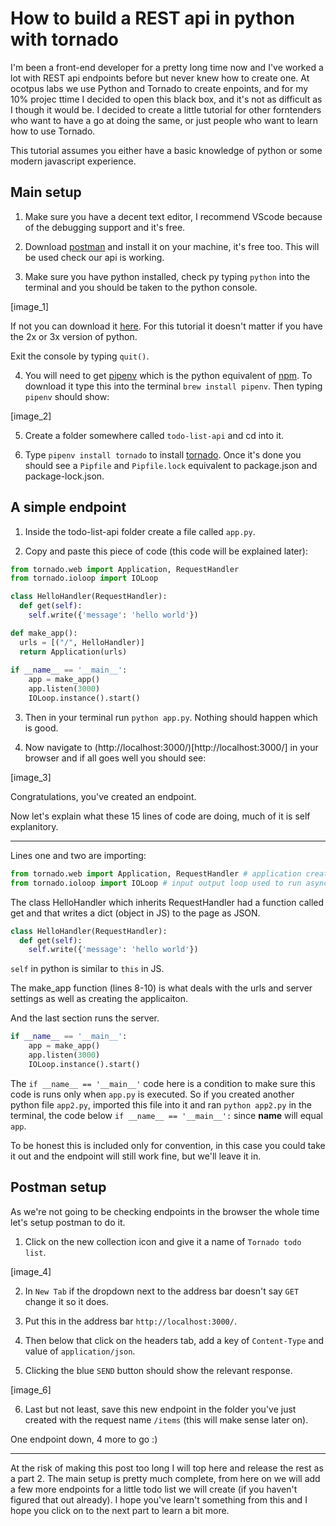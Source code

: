 # How to build a REST api in python with tornado

I'm been a front-end developer for a pretty long time now and I've worked a lot with REST api endpoints before but never knew how to create one. At ocotpus labs we use Python and Tornado to create enpoints, and for my 10% projec ttime I decided to open this black box, and it's not as difficult as I though it would be. I decided to create a little tutorial for other forntenders who want to have a go at doing the same, or just people who want to learn how to use Tornado.

This tutorial assumes you either have a basic knowledge of python or some modern javascript experience.

## Main setup
1. Make sure you have a decent text editor, I recommend VScode because of the debugging support and it's free.

2. Download [postman](https://www.getpostman.com/) and install it on your machine, it's free too. This will be used check our api is working.

3. Make sure you have python installed, check py typing `python` into the terminal and you should be taken to the python console.

[image_1]

If not you can download it [here](https://www.python.org/). For this tutorial it doesn't matter if you have the 2x or 3x version of python.

Exit the console by typing `quit()`.

4. You will need to get [pipenv](https://github.com/pypa/pipenv) which is the python equivalent of [npm](https://www.npmjs.com/). To download it type this into the terminal `brew install pipenv`. Then typing `pipenv` should show:

[image_2]

5. Create a folder somewhere called `todo-list-api` and cd into it.

6. Type `pipenv install tornado` to install [tornado](http://www.tornadoweb.org/en/stable/). Once it's done you should see a `Pipfile` and `Pipfile.lock` equivalent to package.json and package-lock.json.


## A simple endpoint

1. Inside the todo-list-api folder create a file called `app.py`.

2. Copy and paste this piece of code (this code will be explained later):

```py
from tornado.web import Application, RequestHandler
from tornado.ioloop import IOLoop

class HelloHandler(RequestHandler):
  def get(self):
    self.write({'message': 'hello world'})

def make_app():
  urls = [("/", HelloHandler)]
  return Application(urls)
  
if __name__ == '__main__':
    app = make_app()
    app.listen(3000)
    IOLoop.instance().start()
```

3. Then in your terminal run `python app.py`. Nothing should happen which is good.

4. Now navigate to (http://localhost:3000/)[http://localhost:3000/] in your browser and if all goes well you should see:

[image_3]

Congratulations, you've created an endpoint.

Now let's explain what these 15 lines of code are doing, much of it is self explanitory.

---

Lines one and two are importing:

```py
from tornado.web import Application, RequestHandler # application creats app, requesthandler, deals with HTTP requests
from tornado.ioloop import IOLoop # input output loop used to run async server
```

The class HelloHandler which inherits RequestHandler had a function called get and that writes a dict (object in JS) to the page as JSON.
```py
class HelloHandler(RequestHandler):
  def get(self):
    self.write({'message': 'hello world'})
```
`self` in python is similar to `this` in JS.

The make_app function (lines 8-10) is what deals with the urls and server settings as well as creating the applicaiton.

And the last section runs the server.
```py
if __name__ == '__main__':
    app = make_app()
    app.listen(3000)
    IOLoop.instance().start()
```
The `if __name__ == '__main__'` code here is a condition to make sure this code is runs only when `app.py` is executed. So if you created another python file `app2.py`, imported this file into it and ran `python app2.py` in the terminal, the code below `if __name__ == '__main__':` since __name__ will equal `app`.

To be honest this is included only for convention, in this case you could take it out and the endpoint will still work fine, but we'll leave it in.


## Postman setup

As we're not going to be checking endpoints in the browser the whole time let's setup postman to do it.

1. Click on the new collection icon and give it a name of `Tornado todo list`.

[image_4]

2. In `New Tab` if the dropdown next to the address bar doesn't say `GET` change it so it does.

3. Put this in the address bar `http://localhost:3000/`.

4. Then below that click on the headers tab, add a key of `Content-Type` and value of `application/json`.

5. Clicking the blue `SEND` button should show the relevant response.

[image_6]

6. Last but not least, save this new endpoint in the folder you've just created with the request name `/items` (this will make sense later on).

One endpoint down, 4 more to go :)

---

At the risk of making this post too long I will top here and release the rest as a part 2. The main setup is pretty much complete, from here on we will add a few more endpoints for a little todo list we will create (if you haven't figured that out already). I hope you've learn't something from this and I hope you click on to the next part to learn a bit more.
